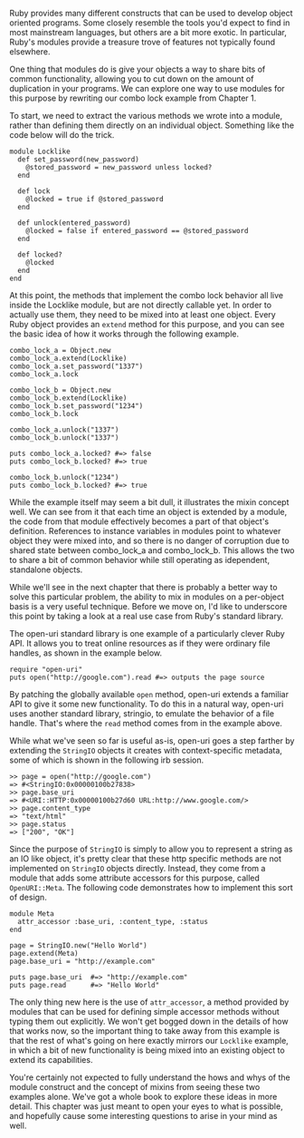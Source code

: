 Ruby provides many different constructs that can be used to develop object
oriented programs. Some closely resemble the tools you'd expect to find in most
mainstream languages, but others are a bit more exotic. In particular, Ruby's
modules provide a treasure trove of features not typically found elsewhere.

One thing that modules do is give your objects a way to share bits of common 
functionality, allowing you to cut down on the amount of duplication in your 
programs. We can explore one way to use modules for this purpose by rewriting
our combo lock example from Chapter 1.

To start, we need to extract the various methods we wrote into a module, rather
than defining them directly on an individual object. Something like the code
below will do the trick.

    module Locklike
      def set_password(new_password)
        @stored_password = new_password unless locked?
      end

      def lock
        @locked = true if @stored_password
      end

      def unlock(entered_password)
        @locked = false if entered_password == @stored_password
      end

      def locked?
        @locked
      end
    end

At this point, the methods that implement the combo lock behavior all live
inside the Locklike module, but are not directly callable yet. In order to
actually use them, they need to be mixed into at least one object. Every Ruby object
provides an `extend` method for this purpose, and you can see the basic idea of how 
it works through the following example.

    combo_lock_a = Object.new
    combo_lock_a.extend(Locklike)
    combo_lock_a.set_password("1337")
    combo_lock_a.lock

    combo_lock_b = Object.new
    combo_lock_b.extend(Locklike)
    combo_lock_b.set_password("1234")
    combo_lock_b.lock

    combo_lock_a.unlock("1337")
    combo_lock_b.unlock("1337")

    puts combo_lock_a.locked? #=> false
    puts combo_lock_b.locked? #=> true

    combo_lock_b.unlock("1234")
    puts combo_lock_b.locked? #=> true

While the example itself may seem a bit dull, it illustrates the mixin concept
well. We can see from it that each time an object is extended by a module, the
code from that module effectively becomes a part of that object's definition.
References to instance variables in modules point to whatever object they were 
mixed into, and so there is no danger of corruption due to shared state between
combo_lock_a and combo_lock_b. This allows the two to share a bit of common
behavior while still operating as idependent, standalone objects.

While we'll see in the next chapter that there is probably a better way to solve
this particular problem, the ability to mix in modules on a per-object basis is
a very useful technique. Before we move on, I'd like to underscore this point by
taking a look at a real use case from Ruby's standard library.

The open-uri standard library is one example of a particularly clever Ruby API.
It allows you to treat online resources as if they were ordinary file handles,
as shown in the example below.

    require "open-uri"
    puts open("http://google.com").read #=> outputs the page source

By patching the globally available `open` method, open-uri extends a familiar
API to give it some new functionality. To do this in a natural way, open-uri
uses another standard library, stringio, to emulate the behavior of a file
handle. That's where the `read` method comes from in the example above.

While what we've seen so far is useful as-is, open-uri goes a step farther by
extending the `StringIO` objects it creates with context-specific metadata,
some of which is shown in the following irb session.

    >> page = open("http://google.com")
    => #<StringIO:0x00000100b27838>
    >> page.base_uri
    => #<URI::HTTP:0x00000100b27d60 URL:http://www.google.com/>
    >> page.content_type
    => "text/html"
    >> page.status
    => ["200", "OK"]

Since the purpose of `StringIO` is simply to allow you to represent a string as an
IO like object, it's pretty clear that these http specific methods are not
implemented on `StringIO` objects directly. Instead, they come from a module that
adds some attribute accessors for this purpose, called `OpenURI::Meta`. The
following code demonstrates how to implement this sort of design.

    module Meta
      attr_accessor :base_uri, :content_type, :status
    end

    page = StringIO.new("Hello World")
    page.extend(Meta)
    page.base_uri = "http://example.com"

    puts page.base_uri  #=> "http://example.com"
    puts page.read      #=> "Hello World"

The only thing new here is the use of `attr_accessor`, a method provided by
modules that can be used for defining simple accessor methods without typing
them out explicitly. We won't get bogged down in the details of how that works
now, so the important thing to take away from this example is that the rest of
what's going on here exactly mirrors our `Locklike` example, in which a bit of new
functionality is being mixed into an existing object to extend its capabilities.

You're certainly not expected to fully understand the hows and whys of the
module construct and the concept of mixins from seeing these two examples alone. 
We've got a whole book to explore these ideas in more detail. This chapter was 
just meant to open your eyes to what is possible, and hopefully cause some interesting
questions to arise in your mind as well.
